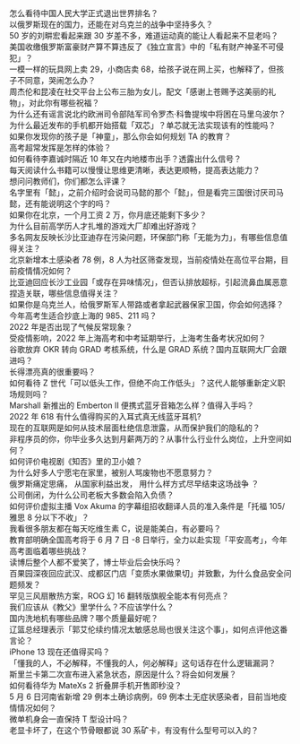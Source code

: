 怎么看待中国人民大学正式退出世界排名？  
以俄罗斯现在的国力，还能在对乌克兰的战争中坚持多久？  
50 岁的刘畊宏看起来跟 30 岁差不多，难道运动真的能让人看起来不显老吗？  
美国收缴俄罗斯富豪财产算不算违反了《独立宣言》中的「私有财产神圣不可侵犯」？  
一模一样的玩具网上卖 29，小商店卖 68，给孩子说在网上买，也解释了，但孩子不同意，哭闹怎么办？  
周杰伦和昆凌在社交平台上公布三胎为女儿，配文「感谢上苍赐予这美丽的礼物」，对此你有哪些祝福？  
为什么还有谣言说北约欧洲司令部陆军司令罗杰·科鲁提埃中将困在马里乌波尔？  
为什么最近发布的手机都开始搭载「双芯」？单芯就无法实现该有的性能吗？  
如果你发现你的孩子是「神童」，那么你会如何规划 TA 的教育？  
高考超常发挥是怎样的体验？  
如何看待李嘉诚时隔近 10 年又在内地楼市出手？透露出什么信号？  
每天阅读什么书籍可以慢慢让思维更清晰，表达更顺畅，提高表达能力？  
想问问教师们，你们都怎么评课？  
名字里有「懿」，之前介绍时会说司马懿的那个「懿」，但是看完三国很讨厌司马懿，还有能说明这个字的吗？  
如果你在北京，一个月工资 2 万，你月底还能剩下多少？  
为什么目前高学历人才扎堆的游戏大厂却难出好游戏？  
多名网友反映长沙比亚迪存在污染问题，环保部门称「无能为力」，有哪些信息值得关注？  
北京新增本土感染者 78 例，8 人为社区筛查发现，当前疫情处在高位平台期，目前疫情情况如何？  
比亚迪回应长沙工业园「或存在异味情况」，但否认排放超标，引起流鼻血属恶意捏造关联，哪些信息值得关注？  
如果你是乌克兰人，给俄罗斯军人带路或者拿起武器保家卫国，你会如何选择？  
今年高考生适合抄底上海的 985、211 吗？  
2022 年是否出现了气候反常现象？  
受疫情影响，2022 年上海高考和中考延期举行，上海考生备考状况如何？  
谷歌放弃 OKR 转向 GRAD 考核系统，什么是 GRAD 系统？国内互联网大厂会跟进吗？  
长得漂亮真的很重要吗？  
如何看待 Z 世代「可以低头工作，但绝不向工作低头」？这代人能够重新定义职场规则吗？  
Marshall 新推出的 Emberton II 便携式蓝牙音箱怎么样？值得入手吗？  
2022 年 618 有什么值得购买的入耳式真无线蓝牙耳机?  
现在的互联网是如何从技术层面杜绝信息泄露，从而保护我们的隐私的？  
非程序员的你，你毕业多久达到月薪两万的？从事什么行业什么岗位，上升空间如何？  
如何评价电视剧《知否》里的卫小娘？  
为什么好多人宁愿宅在家里，被别人骂废物也不愿意努力？  
俄罗斯痛定思痛， 从国家利益出发， 用什么样方式尽早结束这场战争 ？  
公司倒闭，为什么公司老板大多数会陷入负债？  
如何评价虚拟主播 Vox Akuma 的字幕组招收翻译人员的准入条件是「托福 105/ 雅思 8 分以下不收」？  
我看很多朋友都在每天吃维生素 C，说是能美白，有必要吗？  
教育部明确全国高考将于 6 月 7 日 -8 日举行，全力以赴实现「平安高考」，今年高考面临着哪些挑战？  
读博后整个人都不爱笑了，博士毕业后会快乐吗？  
百果园深夜回应武汉、成都区门店「变质水果做果切」并致歉，为什么食品安全问题频发？  
罕见三风扇散热方案，ROG 幻 16 翻转版旗舰全能本有何亮点？  
我们应该从《教父》里学什么？不应该学什么？  
国内洗地机有哪些品牌？哪个质量最好呢？  
辽篮总经理表示「郭艾伦续约情况太敏感总局也很关注这个事」，如何点评他这番言论？  
iPhone 13 现在还值得买吗？  
「懂我的人，不必解释，不懂我的人，何必解释」这句话存在什么逻辑漏洞？  
斯里兰卡第二次宣布进入紧急状态，原因是什么？将会如何发展？  
如何看待华为 MateXs 2 折叠屏手机开售即秒没？  
5 月 6 日河南省新增 29 例本土确诊病例，69 例本土无症状感染者，目前当地疫情情况如何？  
微单机身会一直保持 T 型设计吗？  
老显卡坏了，在这个节骨眼都说 30 系矿卡，有没有什么型号可以入的？  
